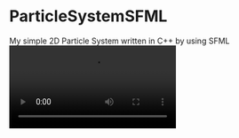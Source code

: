 # ParticleSystemSFML
My simple 2D Particle System written in C++ by using SFML<br>
![](https://github.com/CODESOLE/ParticleSystemSFML/blob/main/simpleparticlesystem.mov)
